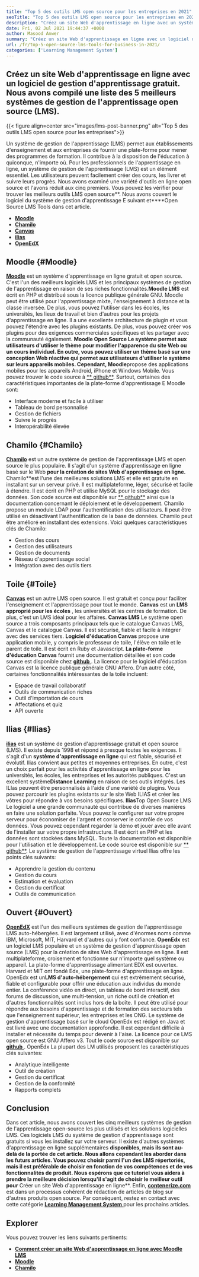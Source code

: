 ```yaml
---
title: "Top 5 des outils LMS open source pour les entreprises en 2021" 
seoTitle: "Top 5 des outils LMS open source pour les entreprises en 2021" 
description: "Créez un site Web d'apprentissage en ligne avec un système d'apprentissage à distance gratuit et open source. Consultez la liste et choisissez le LMS d'apprentissage en ligne approprié pour les entreprises." 
date: Fri, 02 Jul 2021 19:44:37 +0000
author: Masood Anwer
summary: "Créez un site Web d'apprentissage en ligne avec un logiciel de gestion d'apprentissage gratuit. Nous avons compilé une liste des 5 meilleurs systèmes de gestion de l'apprentissage open source (LMS)." 
url: /fr/top-5-open-source-lms-tools-for-business-in-2021/
categories: ['Learning Management System']
---
```


## Créez un site Web d'apprentissage en ligne avec un logiciel de gestion d'apprentissage gratuit. Nous avons compilé une liste des 5 meilleurs systèmes de gestion de l'apprentissage open source (LMS).

{{< figure align=center src="images/lms-post-banner.png" alt="Top 5 des outils LMS open source pour les entreprises">}}

Un système de gestion de l'apprentissage (LMS) permet aux établissements d'enseignement et aux entreprises de fournir une plate-forme pour mener des programmes de formation. Il contribue à la disposition de l'éducation à quiconque, n'importe où. Pour les professionnels de l'apprentissage en ligne, un système de gestion de l'apprentissage (LMS) est un élément essentiel. Les utilisateurs peuvent facilement créer des cours, les livrer et suivre leurs progrès. Nous avons examiné une variété d'outils en ligne open source et l'avons réduit aux cinq premiers. Vous pouvez les vérifier pour trouver les meilleurs outils LMS open source**.
Nous avons couvert le logiciel du système de gestion d'apprentissage E suivant et****Open Source LMS Tools dans cet article.
  * [ **Moodle** ][1]
  * [ **Chamilo** ][2]
  * [ **Canvas** ][3]
  * [ **ilias** ][4]
  * [ **OpenEdX** ][5]

## Moodle {#Moodle}

[ **Moodle**][6] est un système d'apprentissage en ligne gratuit et open source. C'est l'un des meilleurs logiciels LMS et les principaux systèmes de gestion de l'apprentissage en raison de ses riches fonctionnalités.**Moodle LMS** est écrit en PHP et distribué sous la licence publique générale GNU. Moodle peut être utilisé pour l'apprentissage mixte, l'enseignement à distance et la classe inversée. De plus, vous pouvez l'utiliser dans les écoles, les universités, les lieux de travail et bien d'autres pour les projets d'apprentissage en ligne. Il a une excellente architecture de plugin et vous pouvez l'étendre avec les plugins existants. De plus, vous pouvez créer vos plugins pour des exigences commerciales spécifiques et les partager avec la communauté également.
**Moodle Open Source **Le système permet aux utilisateurs d'utiliser le thème pour modifier l'apparence du site Web ou un cours individuel. En outre, vous pouvez utiliser un thème basé sur une conception Web réactive qui permet aux utilisateurs d'utiliser le système sur leurs appareils mobiles. Cependant,** Moodle**propose des applications mobiles pour les appareils Android, iPhone et Windows Mobile. Vous pouvez trouver le code source à [** github**][7].
Surtout, certaines des caractéristiques importantes de la plate-forme d'apprentissage E Moodle sont:
  * Interface moderne et facile à utiliser
  * Tableau de bord personnalisé
  * Gestion de fichiers
  * Suivre le progrès
  * Interopérabilité élevée

## Chamilo {#Chamilo}

[ **Chamilo**][8] est un autre système de gestion de l'apprentissage LMS et open source le plus populaire. Il s'agit d'un système d'apprentissage en ligne basé sur le Web **pour la création de sites Web d'apprentissage en ligne.** Chamilo**est l'une des meilleures solutions LMS et elle est gratuite en installant sur un serveur privé. Il est multiplateforme, léger, sécurisé et facile à étendre. Il est écrit en PHP et utilise MySQL pour le stockage des données. Son code source est disponible sur [** github**][9] ainsi que la documentation concernant le déploiement et le développement. Chamilo propose un module LDAP pour l'authentification des utilisateurs. Il peut être utilisé en désactivant l'authentification de la base de données. Chamilo peut être amélioré en installant des extensions.
Voici quelques caractéristiques clés de Chamilo:
  * Gestion des cours
  * Gestion des utilisateurs
  * Gestion de documents
  * Réseau d'apprentissage social
  * Intégration avec des outils tiers

## Toile {#Toile}

[ **Canvas**][10] est un autre LMS open source. Il est gratuit et conçu pour faciliter l'enseignement et l'apprentissage pour tout le monde. **Canvas** est un **LMS approprié pour les écoles** , les universités et les centres de formation. De plus, c'est un LMS idéal pour les affaires. **Canvas LMS** Le système open source a trois composants principaux tels que le catalogue Canvas LMS, Canvas et le catalogue Canvas. Il est sécurisé, fiable et facile à intégrer avec des services tiers. **Logiciel d'éducation Canvas** propose une application mobile, y compris le professeur de toile, l'élève en toile et le parent de toile. Il est écrit en Ruby et Javascript. **La plate-forme d'éducation Canvas** fournit une documentation détaillée et son code source est disponible chez [**github** ][11]. La licence pour le logiciel d'éducation Canvas est la licence publique générale GNU Affero.
D'un autre côté, certaines fonctionnalités intéressantes de la toile incluent:
  * Espace de travail collaboratif
  * Outils de communication riches
  * Outil d'importation de cours
  * Affectations et quiz
  * API ouverte

## Ilias {#Ilias}

[ **ilias**][12] est un système de gestion d'apprentissage gratuit et open source (LMS). Il existe depuis 1998 et répond à presque toutes les exigences. Il s'agit d'un **système d'apprentissage en ligne** qui est fiable, sécurisé et évolutif. Ilias convient aux petites et moyennes entreprises. En outre, c'est un choix parfait pour les activités d'apprentissage en ligne pour les universités, les écoles, les entreprises et les autorités publiques. C'est un excellent système**Distance Learning** en raison de ses outils intégrés. Les ILIas peuvent être personnalisés à l'aide d'une variété de plugins. Vous pouvez parcourir les plugins existants sur le site Web ILIAS et créer les vôtres pour répondre à vos besoins spécifiques.
**Ilias**Top Open Source LMS Le logiciel a une grande communauté qui contribue de diverses manières en faire une solution parfaite. Vous pouvez le configurer sur votre propre serveur pour économiser de l'argent et conserver le contrôle de vos données. Vous pouvez cependant regarder la démo et jouer avec elle avant de l'installer sur votre propre infrastructure. Il est écrit en PHP et les données sont stockées dans MySQL. Toute la documentation est disponible pour l'utilisation et le développement. Le code source est disponible sur [** github**][13].
Le système de gestion de l'apprentissage virtuel Ilias offre les points clés suivants:
  * Apprendre la gestion du contenu
  * Gestion du cours
  * Estimation et évaluation
  * Gestion du certificat
  * Outils de communication

## Ouvert {#Ouvert}

[ **OpenEdX**][14] est l'un des meilleurs systèmes de gestion de l'apprentissage LMS auto-hébergées. Il est largement utilisé, avec d'énormes noms comme IBM, Microsoft, MIT, Harvard et d'autres qui y font confiance. **OpenEdx** est un logiciel LMS populaire et un système de gestion d'apprentissage open source (LMS) pour la création de sites Web d'apprentissage en ligne. Il est multiplateforme, croisement et fonctionne sur n'importe quel système ou appareil. La plate-forme d'apprentissage alimentant EDX est ouvertex. Harvard et MIT ont fondé Edx, une plate-forme d'apprentissage en ligne. OpenEdx est un**LMS d'auto-hébergement** qui est extrêmement sécurisé, fiable et configurable pour offrir une éducation aux individus du monde entier.
La conférence vidéo en direct, un tableau de bord interactif, des forums de discussion, une multi-tension, un riche outil de création et d'autres fonctionnalités sont inclus hors de la boîte. Il peut être utilisé pour répondre aux besoins d'apprentissage et de formation des secteurs tels que l'enseignement supérieur, les entreprises et les ONG. Le système de gestion d'apprentissage basé sur le cloud OpenEdx est rédigé en Java et est livré avec une documentation approfondie. Il est cependant difficile à installer et nécessite du temps pour devenir à l'aise. La licence pour ce LMS open source est GNU Affero v3. Tout le code source est disponible sur [ **github** ][15].
OpenEdx La plupart des LM utilisés proposent les caractéristiques clés suivantes:
  * Analytique intelligente
  * Outil de création
  * Gestion du certificat
  * Gestion de la conformité
  * Rapports complets

## Conclusion
Dans cet article, nous avons couvert les cinq meilleurs systèmes de gestion de l'apprentissage open-source les plus utilisés et les solutions logicielles LMS. Ces logiciels LMS du système de gestion d'apprentissage sont gratuits si vous les installez sur votre serveur. Il existe d'autres systèmes d'apprentissage en ligne supplémentaires **disponibles, mais ils sont au-delà de la portée de cet article. Nous allons cependant les aborder dans les futurs articles. Vous pouvez choisir parmi l'un des LMS répertoriés, mais il est préférable de choisir en fonction de vos compétences et de vos fonctionnalités de produit. Nous espérons que ce tutoriel vous aidera à prendre la meilleure décision lorsqu'il s'agit de choisir le meilleur outil pour** Créer un site Web d'apprentissage en ligne**.
Enfin, [ **contenerize.com**][16] est dans un processus cohérent de rédaction de articles de blog sur d'autres produits open source. Par conséquent, restez en contact avec cette catégorie [**Learning Management System** ][17] pour les prochains articles.

## Explorer
Vous pouvez trouver les liens suivants pertinents:
  * [ **Comment créer un site Web d'apprentissage en ligne avec Moodle LMS** ][18]
  * [ **Moodle** ][19]
  * [ **Chamilo** ][20]



[1]: #Moodle
[2]: #Chamilo
[3]: #Canvas
[4]: #ILIAS
[5]: #OpenEdx
[6]: https://moodle.org/
[7]: https://github.com/moodle/moodle
[8]: https://chamilo.org/en/
[9]: https://github.com/chamilo/chamilo-lms
[10]: https://www.instructure.com/canvas
[11]: https://github.com/instructure/canvas-lms
[12]: https://www.ilias.de/en/
[13]: https://github.com/ILIAS-eLearning/ILIAS
[14]: https://open.edx.org/
[15]: https://github.com/edx/edx-platform
[16]: https://containerize.com
[17]: https://blog.containerize.com/category/learning-management-system/
[18]: https://blog.containerize.com/learning-management-system/how-to-create-e-learning-platform-with-moodle-lms/
[19]: https://products.containerize.com/lms/moodle/
[20]: https://products.containerize.com/lms/chamilo/
